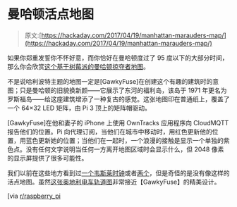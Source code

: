 # 曼哈顿活点地图

> 原文:[https://hackaday.com/2017/04/19/manhattan-marauders-map/](https://hackaday.com/2017/04/19/manhattan-marauders-map/)

如果你郑重发誓你不怀好意，而你恰好在曼哈顿度过了 95 度以下的大部分时间，那么你会欣赏[这个基于树莓派的曼哈顿掠夺者地图](http://imgur.com/a/AA20C)。

不是说哈利波特主题的地图一定是[GawkyFuse]在创建这个有趣的建筑时的意图；只是曼哈顿的旧貌换新颜——它展示了东河的福利岛，该岛于 1971 年更名为罗斯福岛——给这座建筑增添了一种复古的感觉。这张地图印在普通纸上，覆盖了一个 64×32 LED 矩阵，由 Pi 3 顶上的矩阵帽驱动。

[GawkyFuse]在他和妻子的 iPhone 上使用 OwnTracks 应用程序向 CloudMQTT 报告他们的位置。Pi 向代理订阅，当他们在城市中移动时，用红色更新他的位置，用蓝色更新她的位置；当他们在一起时，一个浪漫的接触是显示一个单独的紫色点。没有任何文字说明当任何一方离开地图区域时会显示什么，但 2048 像素的显示屏提供了很多可能性。

我们以前在这些地方看到过[一个韦斯莱时钟](https://hackaday.com/2013/02/11/harry-potter-location-clock-spies-on-your-smart-phone/)或者[两个](https://hackaday.com/2012/07/30/magic-clock-locates-your-friends/)，但是奇怪的是没有像这样的活点地图。虽然[这张奥地利电车轨道图](https://hackaday.com/2014/09/15/leds-turn-this-paper-map-into-a-tram-tracker/)非常接近【GawkyFuse】的精美设计。

[via [r/raspberry_pi](https://www.reddit.com/r/raspberry_pi/comments/65d6bs/map_that_displays_location_with_led_matrix/)